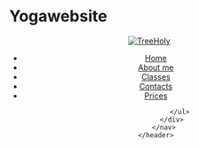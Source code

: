 # Yogawebsite

<!DOCTYPE html>
<html lang="en">

<head>
    <meta charset="UTF-8">
    <meta http-equiv="X-UA-Compatible" content="IE=edge">
    <meta name="viewport" content="width=device-width, initial-scale=1.0">
    <title>Header</title>
    <link rel="stylesheet" href="style.css">

</head>

<body>
    <header>
        <nav>
            <div class="logo"><a href="index.html"><img src="img/logo3.png" alt="TreeHoly"></a></div>
            <div class="links">
                <ul>
                    <li><a href="#">Home</a></li>
                    <li><a href="#">About me</a></li>
                    <li><a href="#">Classes</a></li>
                    <li><a href="#">Contacts</a></li>
                    <li><a href="#">Prices</a></li>  

                </ul>
            </div>
        </nav>
    </header>

</body>

</html>
